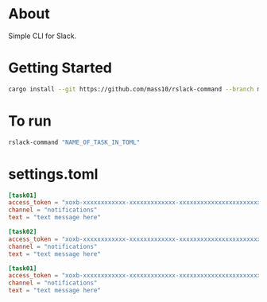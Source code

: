 # About

Simple CLI for Slack.

# Getting Started

```bash
cargo install --git https://github.com/mass10/rslack-command --branch main
```

# To run

```bash
rslack-command "NAME_OF_TASK_IN_TOML"
```

# settings.toml

```TOML
[task01]
access_token = "xoxb-xxxxxxxxxxxx-xxxxxxxxxxxxx-xxxxxxxxxxxxxxxxxxxxxxxx"
channel = "notifications"
text = "text message here"

[task02]
access_token = "xoxb-xxxxxxxxxxxx-xxxxxxxxxxxxx-xxxxxxxxxxxxxxxxxxxxxxxx"
channel = "notifications"
text = "text message here"

[task01]
access_token = "xoxb-xxxxxxxxxxxx-xxxxxxxxxxxxx-xxxxxxxxxxxxxxxxxxxxxxxx"
channel = "notifications"
text = "text message here"
```
